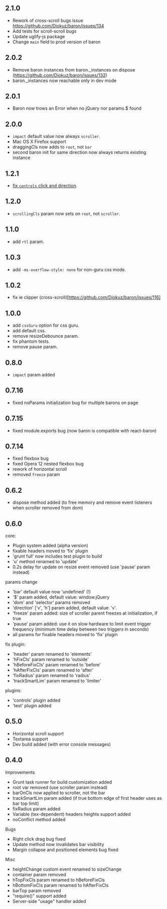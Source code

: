 ## 2.1.0

 - Rework of cross-scroll bugs issue https://github.com/Diokuz/baron/issues/134
 - Add tests for scroll-scroll bugs
 - Update uglify-js package
 - Change `main` field to prod version of baron

## 2.0.2

 - Remove baron instances from baron._instances on dispose (https://github.com/Diokuz/baron/issues/132)
 - baron._instances now reachable only in dev mode

## 2.0.1

 - Baron now trows an Error when no jQuery nor params.$ found

## 2.0.0

 - `impact` default value now always `scroller`.
 - Mac OS X Firefox support
 - draggingCls now adds to `root`, not `bar`
 - second baron init for same direction now always returns existing instance

## 1.2.1

 - [fix `controls` click and direction](https://github.com/Diokuz/baron/issues/121).

## 1.2.0

 - `scrollingCls` param now sets on `root`, not `scroller`.

## 1.1.0

 - add `rtl` param.

## 1.0.3

 - add ```-ms-overflow-style: none``` for non-guru css mode.

## 1.0.2

 - fix ie clipper (cross-scroll)[https://github.com/Diokuz/baron/issues/116]

## 1.0.0

 - add `cssGuru` option for css guru.
 - add default css.
 - remove resizeDebounce param.
 - fix phantom tests.
 - remove pause param.

## 0.8.0

 - `impact` param added

## 0.7.16

 - fixed noParams initialization bug for multiple barons on page

## 0.7.15

 - fixed module.exports bug (now baron is compatible with react-baron)

## 0.7.14

 - fixed flexbox bug
 - fixed Opera 12 nested flexbox bug
 - rework of horizontal scroll
 - removed `freeze` param

## 0.6.2

- dispose method added (to free memory and remove event listeners when scroller removed from dom)

## 0.6.0

core:
- Plugin system added (alpha version)
- fixable headers moved to 'fix' plugin
- 'grunt full' now includes test plugin to build
- 'u' method renamed to 'update'
- 0.2s delay for update on resize event removed (use 'pause' param instead)

params change
- 'bar' default value now 'undefined' (!)
- '$' param added, default value: window.jQuery
- 'dom' and 'selector' params removed
- 'direction' ['v', 'h'] param added, default value: 'v'.
- 'freeze' param added: size of scroller parent freezes at initialization, if true
- 'pause' param added: use it on slow hardware to limit event trigger frequency (minimum time delay between two triggers in seconds)
- all params for fixable headers moved to 'fix' plugin

fix plugin:
- 'header' param renamed to 'elements'
- 'hFixCls' param renamed to 'outside'
- 'hBeforeFixCls' param renamed to 'before'
- 'hAfterFixCls' param renamed to 'after'
- 'fixRadius' param renamed to 'radius'
- 'trackSmartLim' param renamed to 'limiter'

plugins:
- 'controls' plugin added
- 'test' plugin added

## 0.5.0

- Horizontal scroll support
- Textarea support
- Dev build added (with error console messages)

## 0.4.0

Improvements

- Grunt task runner for build customization added
- root var removed (use scroller param instead)
- barOnCls now applied to scroller, not the bar
- trackSmartLim param added (if true bottom edge of first header uses as bar top limit)
- fixRadius param added
- Variable (tex-dependent) headers heights support added
- noConflict method added

Bugs

- Right click drag bug fixed
- Update method now invalidates bar visibility
- Margin collapse and positioned elements bug fixed

Misc

- heightChange custom event renamed to sizeChange
- container param removed
- hTopFixCls param renamed to hBeforeFixCls
- hBottomFixCls param renamed to hAfterFixCls
- barTop param removed
- "require()" support added
- Server-side "usage" handler added
